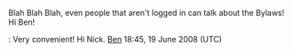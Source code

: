 Blah Blah Blah, even people that aren't logged in can talk about the
Bylaws! Hi Ben!

:   Very convenient! Hi Nick. [Ben](User:Ben) 18:45, 19 June
    2008 (UTC)

